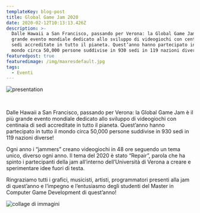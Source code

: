 ```yaml
---
templateKey: blog-post
title: Global Game Jam 2020
date: 2020-02-12T10:13:13.426Z
description: >-
  Dalle Hawaii a San Francisco, passando per Verona: la Global Game Jam è il più
  grande evento mondiale dedicato allo sviluppo di videogiochi con centinaia di
  sedi accreditate in tutto il pianeta. Quest’anno hanno partecipato in tutto il
  mondo circa 50,000 persone suddivise in 930 sedi in 119 nazioni diverse!
featuredpost: true
featuredimage: /img/maxresdefault.jpg
tags:
  - Eventi
---
```

![presentation](/img/cover.jpg "presentazione della Jam")

<br>

Dalle Hawaii a San Francisco, passando per Verona: la Global Game Jam è il più grande evento mondiale dedicato allo sviluppo di videogiochi con centinaia di sedi accreditate in tutto il pianeta. Quest’anno hanno partecipato in tutto il mondo circa 50,000 persone suddivise in 930 sedi in 119 nazioni diverse!

Ogni anno i “jammers” creano videogiochi in 48 ore seguendo un tema unico, diverso ogni anno. Il tema del 2020 è stato “Repair”, parola che ha spinto i partecipanti della jam all’interno dell’Università di Verona a creare e sperimentare idee fuori di testa.

Ringraziamo tutti i grafici, musicisti, artisti, programmatori presenti alla jam di quest’anno e l’impegno e l’entusiasmo degli studenti del Master in Computer Game Development di quest’anno!

![collage di immagini](/img/collage.jpg "collage di immagini")
